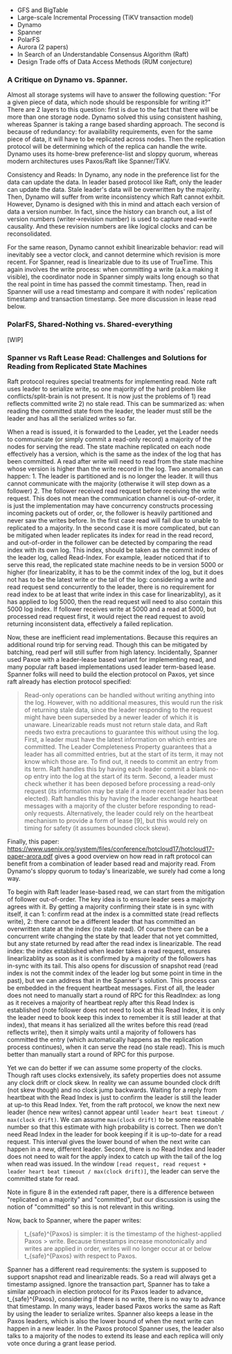 - GFS and BigTable
- Large-scale Incremental Processing (TiKV transaction model)
- Dynamo
- Spanner
- PolarFS
- Aurora (2 papers)
- In Search of an Understandable Consensus Algorithm (Raft)
- Design Trade offs of Data Access Methods (RUM conjecture)

### A Critique on Dynamo vs. Spanner.

Almost all storage systems will have to answer the following question:
"For a given piece of data, which node should be responsible for writing
it?"
There are 2 layers to this question: first is due to the fact that there will
be more than one storage node. Dynamo solved this using consistent hashing,
whereas Spanner is taking a range based sharding approach. The second is
because of redundancy: for availability requirements, even for the same piece
of data, it will have to be replicated across nodes. Then the replication
protocol will be determining which of the replica can handle the write. Dynamo uses its home-brew preference-list and sloppy quorum, whereas modern
architectures uses Paxos/Raft like Spanner/TiKV.

Consistency and Reads:
In Dynamo, any node in the preference list for the data can update the data.
In leader based protocol like Raft, only the leader can update the data.
Stale leader's data will be overwritten by the majority. Then, Dynamo will
suffer from write inconsistency which Raft cannot exhbit. However, Dynamo is
designed with this in mind and attach each version of data a version number.
In fact, since the history can branch out, a list of version numbers
(writer->revision number) is used to capture read->write causality. And these
revision numbers are like logical clocks and can be reconsolidated.

For the same reason, Dynamo cannot exhibit linearizable behavior: read will
inevitably see a vector clock, and cannot determine which revision is more
recent. For Spanner, read is linearizable due to its use of TrueTime. This
again involves the write process: when committing a write (a.k.a making it
visible), the coordinator node in Spanner simply waits long enough so that
the real point in time has passed the commit timestamp. Then, read in Spanner
will use a read timestamp and compare it with nodes' replication timestamp and
transaction timestamp. See more discussion in lease read below.

### PolarFS, Shared-Nothing vs. Shared-everything
[WIP]

### Spanner vs Raft Lease Read: Challenges and Solutions for Reading from Replicated State Machines

Raft protocol requires special treatments for implementing read. Note raft
uses leader to serialize write, so one majority of the hard problem like
conflicts/split-brain is not present. It is now just the problems of 1) read
reflects committed write 2) no stale read. This can be summarized as: when
reading the committed state from the leader, the leader must still be the
leader and has all the serialized writes so far.

 When a read is issued, it is forwarded to the Leader, yet the Leader needs
 to communicate (or simply commit a read-only record) a majority of the nodes
 for serving the read. The state machine replicated on each node effectively
 has a version, which is the same as the index of the log that has been
 committed. A read after write will need to read from the state machine whose
 version is higher than the write record in the log. Two anomalies can
 happen: 1. The leader is partitioned and is no longer the leader. It will
 thus cannot communicate with the majority (otherwise it will step down as a
 follower) 2. The follower received read request before receiving the write
 request. This does not mean the communication channel is out-of-order, it is
 just the implementation may have concurrency constructs processing incoming
 packets out of order, or, the follower is heavily partitioned and never saw
 the writes before. In the first case read will fail due to unable to
 replicated to a majority. In the second case it is more complicated, but can
 be mitigated when leader replicates its index for read in the read record,
 and out-of-order in the follower can be detected by comparing the read index
 with its own log. This index, should be taken as the commit index of the
 leader log, called Read-Index. For example, leader noticed that if to serve
 this read, the replicated state machine needs to be in version 5000 or
 higher (for linearizablity, it has to be the commit index of the log, but it
 does not has to be the latest write or the tail of the log: considering a
 write and read request send concurrently to the leader, there is no
 requirement for read index to be at least that write index in this case for
 linearizablity), as it has applied to log 5000, then the read request will
 need to also contain this 5000 log index. If follower receives write at 5000
 and a read at 5000, but processed read request first, it would reject the
 read request to avoid returning inconsistent data, effectively a failed
 replication.

Now, these are inefficient read implementations. Because this requires an
additional round trip for serving read. Though this can be mitigated by
batching, read perf will still suffer from high latency. Incidentally,
Spanner used Paxoe with a leader-lease based variant for implementing read,
and many popular raft based implementations used leader term-based lease.
Spanner folks will need to build the election protocol on Paxos, yet since
raft already has election protocol specified:
> Read-only operations can be handled without writing anything into the log.
> However, with no additional measures, this would run the risk of returning
> stale data, since the leader responding to the request might have been
> superseded by a newer leader of which it is unaware. Linearizable reads must
> not return stale data, and Raft needs two extra precautions to guarantee this
> without using the log. First, a leader must have the latest information on
> which entries are committed. The Leader Completeness Property guarantees that
> a leader has all committed entries, but at the start of its term, it may not
> know which those are. To find out, it needs to commit an entry from its term.
> Raft handles this by having each leader commit a blank no-op entry into the
> log at the start of its term. Second, a leader must check whether it has been
> deposed before processing a read-only request (its information may be stale
> if a more recent leader has been elected). Raft handles this by having the
> leader exchange heartbeat messages with a majority of the cluster before
> responding to read-only requests. Alternatively, the leader could rely on the
> heartbeat mechanism to provide a form of lease [9], but this would rely on
> timing for safety (it assumes bounded clock skew).

Finally, this paper:
https://www.usenix.org/system/files/conference/hotcloud17/hotcloud17-paper-arora.pdf
gives a good overview on how read in raft protocol can benefit from a combination
of leader based read and majority read. From Dynamo's sloppy quorum to today's
linearizable, we surely had come a long way.

To begin with Raft leader lease-based read, we can start from the mitigation
of follower out-of-order. The key idea is to ensure leader sees a majority
agrees with it. By getting a majority confirming their state is in sync with
itself, it can 1: confirm read at the index is a committed state (read
reflects write), 2: there cannot be a different leader that has committed an
overwritten state at the index (no stale read). Of course there can be a
concurrent write changing the state by that leader that not yet committed,
but any state returned by read after the read index is linearizable. The read
index: the index established when leader takes a read request, ensures
linearlizablity as soon as it is confirmed by a majority of the followers has
in-sync with its tail. This also opens for discussion of snapshot read (read
index is not the commit index of the leader log but some point in time in the
past), but we can address that in the Spanner's solution. This process can be
embedded in the frequent heartbeat messages. First of all, the leader does
not need to manually start a round of RPC for this ReadIndex: as long as it
receives a majority of heartbeat reply after this Read Index is established
(note follower does not need to look at this Read Index, it is only the
leader need to book keep this index to remember it is still leader at that
index), that means it has serialized all the writes before this read (read
reflects write), then it simply waits until a majority of followers has
committed the entry (which automatically happens as the replication process
continues), when it can serve the read (no stale read). This is much better
than manually start a round of RPC for this purpose.

Yet we can do better if we can assume some property of the clocks. Though
raft uses clocks extensively, its safety properties does not assume any clock
drift or clock skew. In reality we can assume bounded clock drift (not skew
though) and no clock jump backwards. Waiting for a reply from heartbeat with
the Read Index is just to confirm the leader is still the leader at up-to
this Read Index. Yet, from the raft protocol, we know the next new leader
(hence new writes) cannot appear until `leader heart beat timeout / max(clock
drift)`. We can assume `max(clock drift)` to be some reasonable number so
that this estimate with high probability is correct. Then we don't need Read
Index in the leader for book keeping if it is up-to-date for a read request.
This interval gives the lower bound of when the next write can happen in a
new, different leader. Second, there is no Read Index and leader does not
need to wait for the apply index to catch up with the tail of the log when
read was issued. In the window `[read request, read request + leader heart
beat timeout / max(clock drift)]`, the leader can serve the committed state
for read.

Note in figure 8 in the extended raft paper, there is a difference between
"replicated on a majority" and "committed", but our discussion is using the
notion of "committed" so this is not relevant in this writing.

Now, back to Spanner, where the paper writes:
> t_{safe}^{Paxos} is simpler: it is the timestamp of the highest-applied
> Paxos > write. Because timestamps increase monotonically and writes are
> applied in order, writes will no longer occur at or below t_{safe}^{Paxos}
> with respect to Paxos.

Spanner has a different read requirements: the system is supposed to support
snapshot read and linearizable reads. So a read will always get a timestamp
assigned. Ignore the transaction part, Spanner has to take a similar approach
in election protocol for its Paxos leader to advance, t_{safe}^{Paxos},
considering if there is no write, there is no way to advance that timestamp.
In many ways, leader based Paxos works the same as Raft by using the leader to
serialize writes. Spanner also keeps a lease in the Paxos leaders, which is
also the lower bound of when the next write can happen in a new leader. In
the Paxos protocol Spanner uses, the leader also talks to a majority of the
nodes to extend its lease and each replica will only vote once during a grant
lease period.